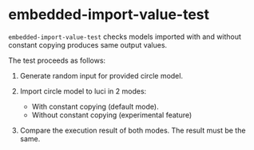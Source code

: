 # embedded-import-value-test

`embedded-import-value-test` checks models imported with and without constant copying produces same output values.

The test proceeds as follows:

1. Generate random input for provided circle model.

2. Import circle model to luci in 2 modes:
   - With constant copying (default mode).
   - Without constant copying (experimental feature)

3. Compare the execution result of both modes. The result must be the same.
